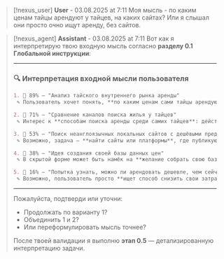 >[!nexus_user] **User** - 03.08.2025 at 7:11
> Моя мысль - по каким ценам тайцы арендуют у тайцев, на каких сайтах? Или я слышал они просто очно ищут аренду, без сайтов.
<!-- UID: fbabba56-abbb-4fdc-850b-f6f965db352f -->




>[!nexus_agent] **Assistant** - 03.08.2025 at 7:11
> Вот как я интерпретирую твою входную мысль согласно **разделу 0.1 Глобальной инструкции**:
> 
> ---
> 
> ### 🔍 Интерпретация входной мысли пользователя
> 
> ```markdown
> 1. 🧭 89% — "Анализ тайского внутреннего рынка аренды"
>  ✎ Пользователь хочет понять, **по каким ценам сами тайцы арендуют жильё**, не ориентируясь на сайты для иностранцев, а на локальный рынок, доступный только тайцам или по сарафанному радио.
> 
> 2. 🧭 71% — "Сравнение каналов поиска жилья у тайцев"
>  ✎ Интерес к **способам поиска аренды среди самих тайцев**: действительно ли они не используют сайты, и если да — какие тогда каналы (офлайн, Facebook-группы, LINE, агентства, объявления на столбах и пр.).
> 
> 3. 🧭 53% — "Поиск неанглоязычных локальных сайтов с дешёвыми предложениями"
>  ✎ Возможно, задача — **найти сайты или платформы**, где публикуются реальные предложения по низким ценам, ориентированные на тайцев (на тайском языке, без адаптации под экспатов).
> 
> 4. 🧭 38% — "Идея создания своей базы данных цен"
>  ✎ В скрытой форме может быть намёк на **желание собрать свою базу арендных цен**, например, для последующего анализа, переселения, автоматизации или ИИ-модели.
> 
> 5. 🧭 16% — "Попытка узнать, можно ли арендовать дешевле, чем сейчас"
>  ✎ Возможно, пользователь просто **ищет способ снизить свои затраты на аренду**, понимая, что аренда через западные сайты дороже, чем на локальном рынке.
> ```
> 
> ---
> 
> Пожалуйста, подтверди или уточни:
> 
> - Продолжать по варианту 1?
> - Объединить 1 и 2?
> - Или переформулировать мысль точнее?
> 
> После твоей валидации я выполню **этап 0.5** — детализированную интерпретацию задачи.
<!-- UID: e1a50e02-0626-46f8-b07e-92cf0076d05e -->